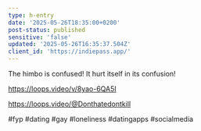 ```yaml
---
type: h-entry
date: '2025-05-26T18:35:00+0200'
post-status: published
sensitive: 'false'
updated: '2025-05-26T16:35:37.504Z'
client_id: 'https://indiepass.app/'
---
```

The himbo is confused! It hurt itself in its confusion! 

https://loops.video/v/8yao-6QA5I

https://loops.video/@Donthatedontkill

#fyp #dating #gay #loneliness #datingapps #socialmedia
